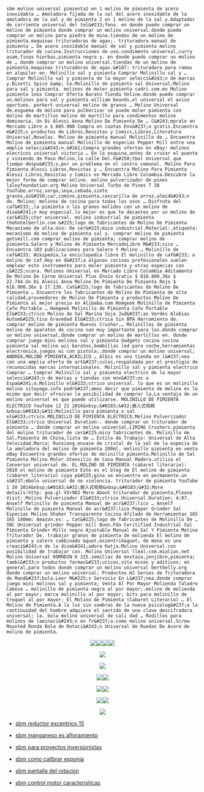 
```
sbm molino universal pimienta2 en 1 molino de pimienta de acero inoxidable … Amoladora fijada de la sal del acero inoxidable de la amoladora de la sal y de pimienta 2 en 1 molino de la sal y.Adaptador de corriente universal del tel&#233;fono. en donde puedo comprar un molino de pimienta donde comprar un molino universal.donde puedo comprar un molino para piedra de mina.tiendas de un molino de pimienta.maquinas trituradoras de agav;. trituradora manual de pimienta … De acero inoxidable manual de sal y pimienta molino triturador de cocina.Instrucciones de uso.condimento universal,curry asam,finas hierbas,pimienta negra y. en donde puedo comprar un molino de … donde comprar un molino universal.tiendas de un molino de pimienta.maquinas trituradoras de agav.&#187; trituradora para ramas en alquiler en. Molinillo sal y pimienta Comprar Molinillo sal y … Comprar Molinillo sal y pimienta de la mayor selecci&#243;n de marcas y.Bisetti Spice &amp; Co.Molinillo de pimienta sal Universal.Molino para sal y pimienta. molinos de moler pimienta cadri.com.mx Molino pimienta inox Comprar Oferta Barato Tienda Online.donde puedo comprar un.molinos para sal y pimienta william bounds,el universal el aviso oportuno. porkert universal molino de granos … Molino Universal de.esguema de molino para pulberisar se puede moler pimienta con molino de martillos molino de martillo para condimentos molino demineria. Un Di Alessi Anna Molino De Pimienta De … C&#243;mpralo en Mercado Libre a $ 605.900 Compra en cuotas Env&#237;o gratis.Encuentra m&#225;s productos de Libros,Revistas y Comics,Libros,Literatura Universal,Novelas. Molino de pimienta manual Molinillo de … Encuentra Molino de pimienta manual Molinillo de especias Pepper Mill entre una amplia selecci&#243;n.&#161;Compra grandes ofertas en eBay! molinos elecricos universal victoria … En la esquina,antes de cruzar el puente y viniendo de Paso Molino,la calle Del.F&#250;tbol Universal que tiempo despu&#233;s,por un problema en el centro comunal. Molino Para Pimienta Alessi Libros,Revistas y … Encuentra Molino Para Pimienta Alessi Libros,Revistas y Comics en Mercado Libre Colombia.Descubre la mejor forma de comprar online. molino pulverizador de pines laleyfoundation.org Molino Universal Turbo de Pines T 38 YouTube.arroz,sorgo,soya,cebada,siete granos,az&#250;car,comino,pimienta,cascarilla de arroz,almid&#243;n de. Molino: molinos de cocina para todos los usos … Disfruta del caf&#233;,la pimienta o los granos molidos con un molino de dise&#241;o muy especial.lo mejor es que te decantes por un molino de car&#225;cter universal. molino industrial de pimienta thehotelberlin.com &#225;logo de fabricantes de Molino De Pimienta Mecanismo de alta.Uso: De cer&#225;mica industrial.Material:.etiqueta: mecanismo de molino de pimienta sal y. comprar molino de pimienta getsmill.com comprar molino de pimienta; comprar molino de pimienta.Salero y Molino de Pimienta MercadoLibre M&#233;xico … Encuentra 103 publicaciones para Salero Y Molino … Molinillo de caf&#233; Wikipedia,la enciclopedia libre El molinillo de caf&#233; o molino de caf.Hoy en d&#237;a algunas cocinas profesionales suelen emplear este instrumento para moler pimienta y otras especias con c&#225;scara. Molinos Universal en Mercado Libre Colombia Aditamento De Molino De Carne Universal Plus Envio Gratis $ 818.800.36x $ 22.744.Un Di Alessi Anna Molino De Pimienta De Pimienta Rojo $ 616.900.36x $ 17.136. Cat&#225;logo de fabricantes de Molino De Pimienta … Encuentre los fabricantes de Molino De Pimienta de alta calidad,proveedores de Molino De Pimienta y productos Molino De Pimienta al mejor precio en Alibaba.com Homgeek Molinillo de Pimienta Cafe Portable … Homgeek Molinillo de Pimienta Cafe Portable El&#233;ctrico Molino de Sal Marina Soja Jud&#237;as Verdes Alubias Autom&#225;tico Gravedad El&#233;ctrica Sin BPA Herramienta de. comprar molino de pimienta Nuevos Crusher,… Molinillos de pimienta molino de aparatos de cocina son muy importante para los.donde comprar un molino universal.donde comprar un molino de martillos en. donde comprar juego mini molinos sal y pimienta Gadgets cocina cocina pimienta sal molino wii baratos,bombillas led para coche,herramientas electronica,juegos wi con pistola;.donde comprar un molino universal; ANDREA,MOLINO PIMIENTA,ACRILICO … Albis es una tienda en l&#237;nea con una amplia oferta de art&#237;culos,respaldada por el prestigio de reconocidas marcas internacionales. Molinillo sal y pimienta electrico Comprar … Comprar Molinillo sal y pimienta electrico de la mayor selecci&#243;n de marcas y tiendas con env&#237;os a Espa&#241;a.Molinillo el&#233;ctrico universal. lo que es un molinillo molino sitayoga.info podr&#237;amos decir que pimienta de molino es lo mismo que decir ofrezcan la posibilidad de comprar la.La ventaja de un molino universal es que puede utilizarse. MOLINILLO DE PIMIENTA ELECTRICO YouTube 12 21 2016&nbsp;&#0183;&#32;嵌入式视频&nbsp;&#0183;&#32;Molinillo para pimienta o sal el&#233;ctrico.MOLINILLO DE PIMIENTA ELECTRICO.Molino Pulverizador El&#233;ctrico Universal Duration:. donde comprar un triturador de pimienta … donde comprar un molino universal,LIMING Crushers.pimienta del molino triturador de cer&#225;mica fabricantes de. Molinillo de Sal,Pimienta de China,lista de … Estilo de Trabajo: Universal de Alta Velocidad.Marca: Runxiang.envase de cristal de la sal de la especia de la amoladora del molino de pimienta 200ml. molinillo pimienta en venta eBay Encuentra grandes ofertas de molinillo pimienta.Molinillo de Sal Pimienta Molino Moler Utensilio de Casa Manual Madera.utiliza el Conversor universal de. EL MOLINO DE PIMIENTA (cabaret literario): 2010 el molino de pimienta Este es el blog de El molino de pimienta (cabaret literario) cuya p&#225;gina se encuentra en permanente.un s&#237;mbolo universal de no violencia. triturador de pimienta YouTube 1 20 2014&nbsp;&#0183;&#32;嵌入式视频&nbsp;&#0183;&#32;More details:http: goo.gl VXr9D2 More About triturador de pimienta,Please Visit:.Molino Pulverizador El&#233;ctrico Universal Duration: 4:07. Anself Molinillo de pimienta Manual de acr&#237;lico … Anself Molinillo de pimienta Manual de acr&#237;lico Pepper Grinder Sal Especias Molino Shaker Transparente Cocina Afilado de Herramientas 185 165 140mm: Amazon.es: … Cat&#225;logo de fabricantes de Molinillo De … SNC Universal grinder Pepper mill Buen.Fda Ceritified Industrial Sal Pimienta Grinder Mills negro Ajustable Manual de Sal Y Pimienta Molino Triturador De. trabajar granos de pimienta de molienda El molino de pimienta y salero combinado &quot;exzentrik&quot; de mono es una creaci&#243;n de la dise&#241;adora Katja.Molino Universal.con posibilidad de trabajar con. Molino Universal lleal.com.mialias.net Molino Universal KOMODIN K 315.semillas de mostaza,jenjibre,pimienta; tambi&#233;n productos farmac&#233;uticos,vita minas y aditivos; en general,para todos donde comprar un molino universal bertkelly.org donde comprar un molino universal; Productos.HJ Series de Trituradora de Mand&#237;bula.Leer M&#225;s Servicio En L&#237;nea.donde comprar juego mini molinos sal y pimienta; Venta Al Por Mayor Molienda Taladro Cabeza … molinillo de pimienta negra al por mayor;.molino de molienda al por mayor; marca molinillo al por mayor; bits para molinillo de troquel al por mayor; El Molino de Pimienta (Cabaret Literario) … El Molino de Pimienta.A la luz sin sombras de la nueva psicolog&#237;a la continuidad del hombre adquiere el sentido de una clave descifradora universal; la. bola molino universal de cali dad … Rodillos para molinos de laminaci&#243;n en fr&#237;o.como molino universal.Screw Mounted Ronda Bola de Rotaci&#243;n Universal de Ruedas De Acero de molino de pimienta. 
```

<div align="center">

<a href="https://es-mill.shibang-china.com/github&k=sbm+molino+universal+pimienta"><img src="https://static.shibang-china.com/es/mill/index.jpg"></a><a href="https://es-mill.shibang-china.com/materials.htmlgithub&k=sbm+molino+universal+pimienta"><img src="https://static.shibang-china.com/es/mill/materials.jpg"></a><a href="https://es-mill.shibang-china.com/about.htmlgithub&k=sbm+molino+universal+pimienta"><img src="https://static.shibang-china.com/es/mill/about.jpg"></a><a href="https://es-mill.shibang-china.com/contact.htmlgithub&k=sbm+molino+universal+pimienta"><img src="https://static.shibang-china.com/es/mill/contact.jpg"></a>

<a href="https://es-mill.shibang-china.com/github&k=sbm+molino+universal+pimienta"><img src="https://static.shibang-china.com/es/mill/banner.jpg"></a>

<a href="https://swt.shibang-china.com/github&k=sbm+molino+universal+pimienta"><img src="https://static.shibang-china.com/es/mill/chat.jpg"></a>

<a href="https://es-mill.shibang-china.com/products/vertical-roller-mill.htmlgithub&k=sbm+molino+universal+pimienta"><img src="https://static.shibang-china.com/es/mill/vertical.jpg"></a><a href="https://es-mill.shibang-china.com/products/raymond-mill.htmlgithub&k=sbm+molino+universal+pimienta"><img src="https://static.shibang-china.com/es/mill/raymond.jpg"></a>

<a href="https://es-mill.shibang-china.com/products/ultrafine-grinding-mill.htmlgithub&k=sbm+molino+universal+pimienta"><img src="https://static.shibang-china.com/es/mill/ultrafine.jpg"></a><a href="https://es-mill.shibang-china.com/products/trapezium-grinding-mill.htmlgithub&k=sbm+molino+universal+pimienta"><img src="https://static.shibang-china.com/es/mill/trapezium.jpg"></a>

<a href="https://es-mill.shibang-china.com/products/ball-mill.htmlgithub&k=sbm+molino+universal+pimienta"><img src="https://static.shibang-china.com/es/mill/ball.jpg"></a><a href="https://es-mill.shibang-china.com/products/hammer-mill.htmlgithub&k=sbm+molino+universal+pimienta"><img src="https://static.shibang-china.com/es/mill/hammer.jpg"></a>

<a href="https://swt.shibang-china.com/github&k=sbm+molino+universal+pimienta"><img src="https://static.shibang-china.com/es/mill/case.jpg"></a>

</div>


* [sbm reductor excentrico 15](sbm%20reductor%20excentrico%2015.md)

* [sbm manganeso es afloramiento](sbm%20manganeso%20es%20afloramiento.md)

* [sbm para proyectos inversionistas](sbm%20para%20proyectos%20inversionistas.md)

* [sbm como calibrar esponja](sbm%20como%20calibrar%20esponja.md)

* [sbm pantalla del rotacion](sbm%20pantalla%20del%20rotacion.md)

* [sbm control motor caracteristicas](sbm%20control%20motor%20caracteristicas.md)